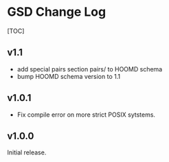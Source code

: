 # GSD Change Log

[TOC]

## v1.1

* add special pairs section pairs/ to HOOMD schema
* bump HOOMD schema version to 1.1

## v1.0.1

* Fix compile error on more strict POSIX sytstems.

## v1.0.0

Initial release.
